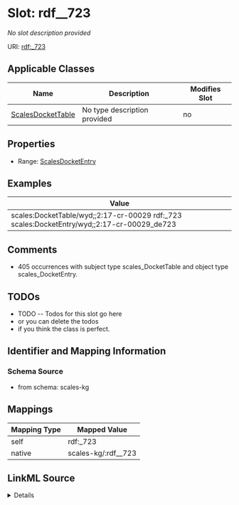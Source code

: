 

# Slot: rdf__723


_No slot description provided_





URI: [rdf:_723](http://www.w3.org/1999/02/22-rdf-syntax-ns#_723)



<!-- no inheritance hierarchy -->





## Applicable Classes

| Name | Description | Modifies Slot |
| --- | --- | --- |
| [ScalesDocketTable](../classes/ScalesDocketTable.md) | No type description provided |  no  |







## Properties

* Range: [ScalesDocketEntry](../classes/ScalesDocketEntry.md)






## Examples

| Value |
| --- |
| scales:DocketTable/wyd;;2:17-cr-00029 rdf:_723 scales:DocketEntry/wyd;;2:17-cr-00029_de723 |

## Comments

* 405 occurrences with subject type scales_DocketTable and object type scales_DocketEntry.

## TODOs

* TODO -- Todos for this slot go here
* or you can delete the todos
* if you think the class is perfect.

## Identifier and Mapping Information







### Schema Source


* from schema: scales-kg




## Mappings

| Mapping Type | Mapped Value |
| ---  | ---  |
| self | rdf:_723 |
| native | scales-kg/:rdf__723 |




## LinkML Source

<details>
```yaml
name: rdf__723
description: No slot description provided
todos:
- TODO -- Todos for this slot go here
- or you can delete the todos
- if you think the class is perfect.
comments:
- 405 occurrences with subject type scales_DocketTable and object type scales_DocketEntry.
examples:
- value: scales:DocketTable/wyd;;2:17-cr-00029 rdf:_723 scales:DocketEntry/wyd;;2:17-cr-00029_de723
from_schema: scales-kg
rank: 1000
slot_uri: rdf:_723
alias: rdf__723
domain_of:
- scales_DocketTable
range: scales_DocketEntry

```
</details>